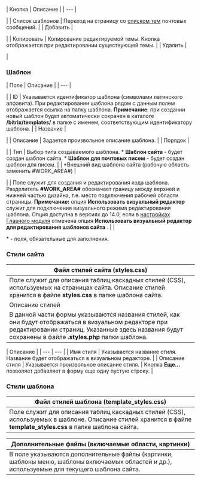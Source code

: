 | Кнопка | Описание |
| --- |

|
| Список шаблонов | Переход на страницу со [списком тем](/user_help/settings/settings/mail_events/message_theme_admin.php) почтовых сообщений. |
| Добавить |

|
| Копировать | Копирование редактируемой темы.   Кнопка отображается при редактировании существующей темы. |
| Удалить |

|

### Шаблон

| Поле | Описание |
| --- |

|
| ID | Указывается идентификатор шаблона (символами латинского алфавита). При редактировании шаблона рядом с данным полем отображается ссылка на папку шаблона.  **Примечание**: при создании новый шаблон будет автоматически сохранен в каталоге **/bitrix/templates/** в папке с именем, соответствующим идентификатору шаблона. |
| Название |

|
| Описание | Задается произвольное описание шаблона. |
| Порядок |

|
| Тип | Выбор типа создаваемого шаблона.  * **Шаблон сайта** - будет создан шаблон сайта. * **Шаблон для почтовых писем** - будет создан шаблон для писем. |
| \*Внешний вид шаблона сайта (рабочую область заменить #WORK\_AREA#) |

|
| Поле служит для создания и редактирования кода шаблона. Разделитель **#WORK\_AREA#** обозначает границу между верхней и нижней частью дизайна, т.е. место подключения рабочей области страницы.  **Примечание:** опция **Использовать визуальный редактор** служит для подключения визуального режима редактирования шаблона. Опция доступна в версиях до 14.0, если в [настройках Главного модуля](/user_help/settings/settings/settings.php) отмечена опция **Использовать визуальный редактор для редактирования шаблонов сайта** . | |

\* - поля, обязательные для заполнения.

### Стили сайта

| Файл стилей сайта (styles.css) |
| --- |
| Поле служит для описания таблиц каскадных стилей (CSS), используемых на страницах сайта. Описание стилей хранится в файле **styles.css** в папке шаблона сайта. |
| Описание стилей |
| В данной части формы указываются названия стилей, как они будут отображаться в визуальном редакторе при редактировании страниц. Указанные здесь названия будут сохранены в файле **.styles.php** папки шаблона.  |

| Описание | | --- | --- | | Имя стиля | Указывается название стиля. Название будет отображаться в визуальном редакторе. | | Описание стиля | Указывается произвольное описание стиля. |   Кнопка **Еще...** позволяет добавляет в форму еще одну пустую строку. |

### Стили шаблона

| Файл стилей шаблона (template\_styles.css) |
| --- |
| Поле служит для описания таблиц каскадных стилей (CSS), используемых в шаблоне. Описание стилей хранится в файле **template\_styles.css** в папке шаблона сайта. |

| Дополнительные файлы (включаемые области, картинки) |
| --- |
| В поле указываются дополнительные файлы (картинки, шаблоны меню, шаблоны включаемых областей и др.), используемые для текущего шаблона сайта. |